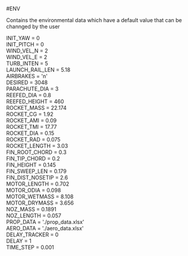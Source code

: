#ENV 

Contains the environmental data which have a default value that can be channged by the user

INIT_YAW = 0 </br>
INIT_PITCH = 0 </br>
WIND_VEL_N = 2 </br>
WIND_VEL_E = 2 </br>
TURB_INTEN = 5 </br>
LAUNCH_RAIL_LEN = 5.18 </br>
AIRBRAKES = 'n' </br>
DESIRED = 3048 </br>
PARACHUTE_DIA = 3 </br> 
REEFED_DIA = 0.8 </br>
REEFED_HEIGHT = 460 </br>
ROCKET_MASS = 22.174 </br>
ROCKET_CG = 1.92 </br>
ROCKET_AMI = 0.09 </br>
ROCKET_TMI = 17.77 </br>
ROCKET_DIA = 0.15 </br>
ROCKET_RAD = 0.075 </br>
ROCKET_LENGTH = 3.03 </br>
FIN_ROOT_CHORD = 0.3 </br>
FIN_TIP_CHORD = 0.2 </br>
FIN_HEIGHT = 0.145 </br>
FIN_SWEEP_LEN = 0.179 </br>
FIN_DIST_NOSETIP = 2.6 </br>
MOTOR_LENGTH = 0.702 </br>
MOTOR_ODIA = 0.098 </br>
MOTOR_WETMASS = 8.108 </br>
MOTOR_DRYMASS = 3.656 </br>
NOZ_MASS = 0.1891 </br>
NOZ_LENGTH = 0.057 </br>
PROP_DATA = './prop_data.xlsx' </br>
AERO_DATA = './aero_data.xlsx' </br>
DELAY_TRACKER = 0 </br>
DELAY = 1 </br>
TIME_STEP = 0.001 </br>
